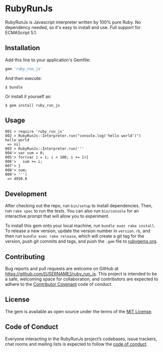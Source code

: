 # RubyRunJs

RubyRunJs is Javascript interpreter written by 100% pure Ruby.
No dependency needed, so it's easy to install and use.
Full support for ECMAScript 5.1.

## Installation

Add this line to your application's Gemfile:

```ruby
gem 'ruby_run_js'
```

And then execute:

    $ bundle

Or install it yourself as:

    $ gem install ruby_run_js

## Usage

```
001 > require 'ruby_run_js'
002 > RubyRunJs::Interpreter.run("console.log('hello world')")
hello world
 => nil
003 > RubyRunJs::Interpreter.run('''
004'> var sum = 0;
005'> for(var i = 1; i < 100; i += 1){
006'>   sum += i;
007'> }
008'> sum;
009'> ''')
 => 4950.0
```

## Development

After checking out the repo, run `bin/setup` to install dependencies. Then, run `rake spec` to run the tests. You can also run `bin/console` for an interactive prompt that will allow you to experiment.

To install this gem onto your local machine, run `bundle exec rake install`. To release a new version, update the version number in `version.rb`, and then run `bundle exec rake release`, which will create a git tag for the version, push git commits and tags, and push the `.gem` file to [rubygems.org](https://rubygems.org).

## Contributing

Bug reports and pull requests are welcome on GitHub at https://github.com/[USERNAME]/ruby_run_js. This project is intended to be a safe, welcoming space for collaboration, and contributors are expected to adhere to the [Contributor Covenant](http://contributor-covenant.org) code of conduct.

## License

The gem is available as open source under the terms of the [MIT License](https://opensource.org/licenses/MIT).

## Code of Conduct

Everyone interacting in the RubyRunJs project’s codebases, issue trackers, chat rooms and mailing lists is expected to follow the [code of conduct](https://github.com/[USERNAME]/ruby_run_js/blob/master/CODE_OF_CONDUCT.md).
